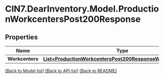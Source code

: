 # CIN7.DearInventory.Model.ProductionWorkcentersPost200Response

## Properties

| Name            | Type                                                                                                                            | Description | Notes      |
| --------------- | ------------------------------------------------------------------------------------------------------------------------------- | ----------- | ---------- |
| **Workcenters** | [**List&lt;ProductionWorkcentersPost200ResponseWorkcentersInner&gt;**](ProductionWorkcentersPost200ResponseWorkcentersInner.md) |             | [optional] |

[[Back to Model list]](../README.md#documentation-for-models) [[Back to API list]](../README.md#documentation-for-api-endpoints) [[Back to README]](../README.md)
